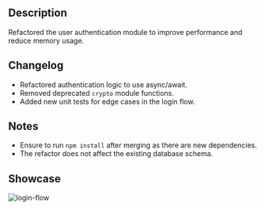 ## Description
Refactored the user authentication module to improve performance and reduce memory usage.

## Changelog
- Refactored authentication logic to use async/await.
- Removed deprecated `crypto` module functions.
- Added new unit tests for edge cases in the login flow.

## Notes
- Ensure to run `npm install` after merging as there are new dependencies.
- The refactor does not affect the existing database schema.

## Showcase
![login-flow](https://user-images.githubusercontent.com/example.gif)
